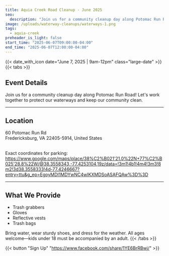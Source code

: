 ```yaml
---
title: Aquia Creek Road Cleanup - June 2025
seo:
  description: "Join us for a community cleanup day along Potomac Run Road! Let's work together to protect our waterways and keep our community clean."
image: /uploads/waterway-cleanups/waterways-1.png
tags:
  - aquia-creek
preheader_is_light: false
start_time: "2025-06-07T09:00:00-04:00"
end_time: "2025-06-07T12:00:00-04:00"
---
```


{{< date_with_icon date="June 7, 2025 | 9am-12pm" class="large-date" >}}
{{< tabs >}}
## Event Details

Join us for a community cleanup day along Potomac Run Road! Let's work together to protect our waterways and keep our community clean.

---
## Location

60 Potomac Run Rd<br />
Fredericksburg, VA 22405-5914, United States<br /> <br />

Exact coordinates for parking:<br />
https://www.google.com/maps/place/38%C2%B021'21.0%22N+77%C2%B025'28.8%22W/@38.3558343,-77.4253104,19z/data=!3m1!4b1!4m4!3m3!8m2!3d38.3558333!4d-77.4246667?entry=ttu&g_ep=EgoyMDI1MDYwNC4wIKXMDSoASAFQAw%3D%3D

---
## What We Provide

- Trash grabbers
- Gloves
- Reflective vests
- Trash bags

Bring water, wear sturdy shoes, and dress for the weather. All ages welcome—kids under 18 must be accompanied by an adult.
{{< /tabs >}}

{{< button "Sign Up" "https://www.facebook.com/share/1YE6BrRBwj/" >}}
